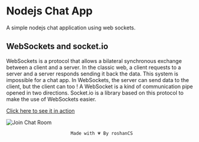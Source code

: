 # Nodejs Chat App

A simple nodejs chat application using web sockets.

## WebSockets and socket.io

WebSockets is a protocol that allows a bilateral synchronous exchange between a client and a server.
In the classic web, a client requests to a server and a server responds sending it back the data. This system is impossible for a chat app.
In WebSockets, the server can send data to the client, but the client can too ! A WebSocket is a kind of communication pipe opened in two directions.
Socket.io is a library based on this protocol to make the use of WebSockets easier.

[Click here to see it in action](https://roshan-chat-app.herokuapp.com/)

![Join Chat Room](https://i.imgur.com/UbM4HYC.jpg)



				            Made with 💗 By roshanCS
